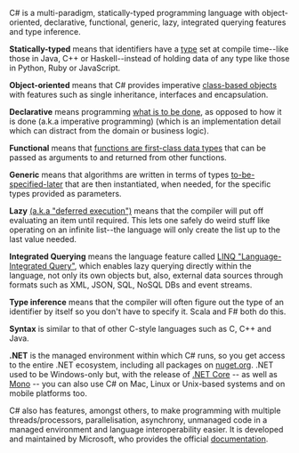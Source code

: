 C# is a multi-paradigm, statically-typed programming language with object-oriented, declarative, functional, generic, lazy, integrated querying features and type inference. 

__Statically-typed__ means that identifiers have a [type](https://en.wikipedia.org/wiki/Type_system#Static_type_checking) set at compile time--like those in Java, C++ or Haskell--instead of holding data of any type like those in Python, Ruby or JavaScript. 

__Object-oriented__ means that C# provides imperative [class-based objects](https://docs.microsoft.com/en-us/dotnet/csharp/programming-guide/concepts/object-oriented-programming) with features such as single inheritance, interfaces and encapsulation.  

__Declarative__ means programming [what is to be done](https://stackoverflow.com/questions/1784664/what-is-the-difference-between-declarative-and-imperative-programming), as opposed to how it is done (a.k.a imperative programming) (which is an implementation detail which can distract from the domain or business logic).

__Functional__ means that [functions are first-class data types](https://livebook.manning.com/#!/book/functional-programming-in-c-sharp/chapter-1) that can be passed as arguments to and returned from other functions. 

__Generic__ means that algorithms are written in terms of types [to-be-specified-later](https://docs.microsoft.com/en-us/dotnet/csharp/programming-guide/generics/generic-type-parameters) that are then instantiated, when needed, for the specific types provided as parameters. 

__Lazy__ [(a.k.a "deferred execution")](https://blogs.msdn.microsoft.com/pedram/2007/06/02/lazy-evaluation-in-c/) means that the compiler will put off evaluating an item until required. This lets one safely do weird stuff like operating on an infinite list--the language will only create the list up to the last value needed.

__Integrated Querying__ means the language feature called [LINQ "Language-Integrated Query"](https://msdn.microsoft.com/en-us/library/bb308959.aspx), which enables lazy querying directly within the language, not only its own objects but, also, external data sources through formats such as XML, JSON, SQL, NoSQL DBs and event streams.  

__Type inference__ means that the compiler will often figure out the type of an identifier by itself so you don't have to specify it. Scala and F# both do this.

__Syntax__ is similar to that of other C-style languages such as C, C++ and Java.

__.NET__ is the managed environment within which C# runs, so you get access to the entire .NET ecosystem, including all packages on [nuget.org](http://www.nuget.org). .NET used to be Windows-only but, with the release of [.NET Core](https://www.microsoft.com/net/core) -- as well as [Mono](http://www.mono-project.com/) -- you can also use C# on Mac, Linux or Unix-based systems and on mobile platforms too. 

C# also has features, amongst others, to make programming with multiple threads/processors, parallelisation, asynchrony, unmanaged code in a managed environment and language interoperability easier. It is developed and maintained by Microsoft, who provides the official [documentation](https://docs.microsoft.com/en-us/dotnet/csharp/).
